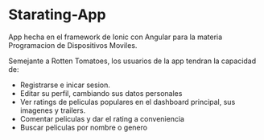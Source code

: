 # Starating-App
App hecha en el framework de Ionic con Angular para la materia Programacion de Dispositivos Moviles.

Semejante a Rotten Tomatoes, los usuarios de la app tendran la capacidad de:
* Registrarse e inicar sesion.
* Editar su perfil, cambiando sus datos personales
* Ver ratings de peliculas populares en el dashboard principal, sus imagenes y trailers.
* Comentar peliculas y dar el rating a conveniencia
* Buscar peliculas por nombre o genero

